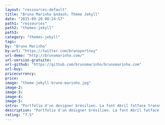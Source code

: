 ```yaml
---
layout: "ressources-default"
title: "Bruno Marinho &ndash; Thème Jekyll"
date: "2015-09-20 00:24:57"
path1: "ressources"
path2: "themes-jekyll"
path3:
category: "themes-jekyll"
tags:
by: "Bruno Marinho"
by-url: "https://twitter.com/brunoportnoy"
url-demo: "http://brunomarinho.com/"
url-version-gratuite:
url-github: "https://github.com/brunomarinho/brunomarinho.com"
url-buy:
pricecurrency:
price:
image: "theme-jekyll-bruno-marinho.jpg"
image-2:
image-3:
image-4:
image-5:
intro: "Portfolio d'un designer brésilien. La font Abril fatface transmet au design sa touche d'originalité. Si vous souhaitez vous inspirer de ce thème Jekyll, clônez le projet sur GitHub."
description: "Portfolio d'un designer brésilien. La font Abril fatface transmet au design sa touche d'originalité."
rating: "7.5"
---
```

